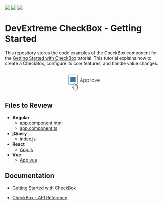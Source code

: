 <!-- default badges list -->
![](https://img.shields.io/endpoint?url=https://codecentral.devexpress.com/api/v1/VersionRange/554201798/22.2.3%2B)
[![](https://img.shields.io/badge/Open_in_DevExpress_Support_Center-FF7200?style=flat-square&logo=DevExpress&logoColor=white)](https://supportcenter.devexpress.com/ticket/details/T1122538)
[![](https://img.shields.io/badge/📖_How_to_use_DevExpress_Examples-e9f6fc?style=flat-square)](https://docs.devexpress.com/GeneralInformation/403183)
<!-- default badges end -->
# DevExtreme CheckBox - Getting Started 

This repository stores the code examples of the CheckBox component for the [Getting Started with CheckBox](https://js.devexpress.com/Documentation/Guide/UI_Components/CheckBox/Getting_Started_with_CheckBox/) tutorial. This tutorial explains how to create a CheckBox, configure its core features, and handle value changes.

<div align="center"><img src="./checkbox.gif" /></div>

## Files to Review

- **Angular**
    - [app.component.html](angular/src/app/app.component.html)
    - [app.component.ts](angular/src/app/app.component.ts)
- **jQuery**
    - [index.js](jquery/src/index.js)
- **React**
    - [App.js](react/src/App.js)
- **Vue**
    - [App.vue](vue/src/App.vue)

## Documentation

- [Getting Started with CheckBox](https://js.devexpress.com/Documentation/Guide/UI_Components/CheckBox/Getting_Started_with_CheckBox/)

- [CheckBox - API Reference](https://js.devexpress.com/Documentation/ApiReference/UI_Components/dxCheckBox/)

